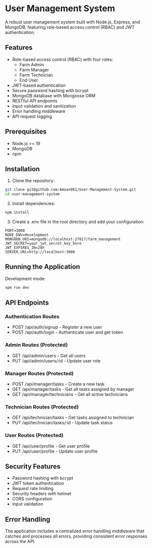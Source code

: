 # User Management System

A robust user management system built with Node.js, Express, and MongoDB, featuring role-based access control (RBAC) and JWT authentication.

## Features

- Role-based access control (RBAC) with four roles:
  - Farm Admin
  - Farm Manager
  - Farm Technician
  - End User
- JWT-based authentication
- Secure password hashing with bcrypt
- MongoDB database with Mongoose ORM
- RESTful API endpoints
- Input validation and sanitization
- Error handling middleware
- API request logging

## Prerequisites

- Node.js >= 19
- MongoDB
- npm 

## Installation

1. Clone the repository:
```bash
git clone git@github.com:Amaan061/User-Management-System.git
cd user-management-system
```

2. Install dependencies:
```bash
npm install
```

3. Create a .env file in the root directory and add your configuration:
```env
PORT=3000
NODE_ENV=development
MONGODB_URI=mongodb://localhost:27017/farm_management
JWT_SECRET=your_jwt_secret_key_here
JWT_EXPIRES_IN=24h
SERVER_URL=http://localhost:3000
```

## Running the Application

Development mode:
```bash
npm run dev
```


## API Endpoints

### Authentication Routes
- POST /api/auth/signup - Register a new user
- POST /api/auth/login - Authenticate user and get token

### Admin Routes (Protected)
- GET /api/admin/users - Get all users
- PUT /api/admin/users/:id - Update user role

### Manager Routes (Protected)
- POST /api/manager/tasks - Create a new task
- GET /api/manager/tasks - Get all tasks assigned by manager
- GET /api/manager/technicians - Get all active technicians

### Technician Routes (Protected)
- GET /api/technician/tasks - Get tasks assigned to technician
- PUT /api/technician/tasks/:id - Update task status

### User Routes (Protected)
- GET /api/user/profile - Get user profile
- PUT /api/user/profile - Update user profile


## Security Features

- Password hashing with bcrypt
- JWT token authentication
- Request rate limiting
- Security headers with helmet
- CORS configuration
- Input validation

## Error Handling

The application includes a centralized error handling middleware that catches and processes all errors, providing consistent error responses across the API.
